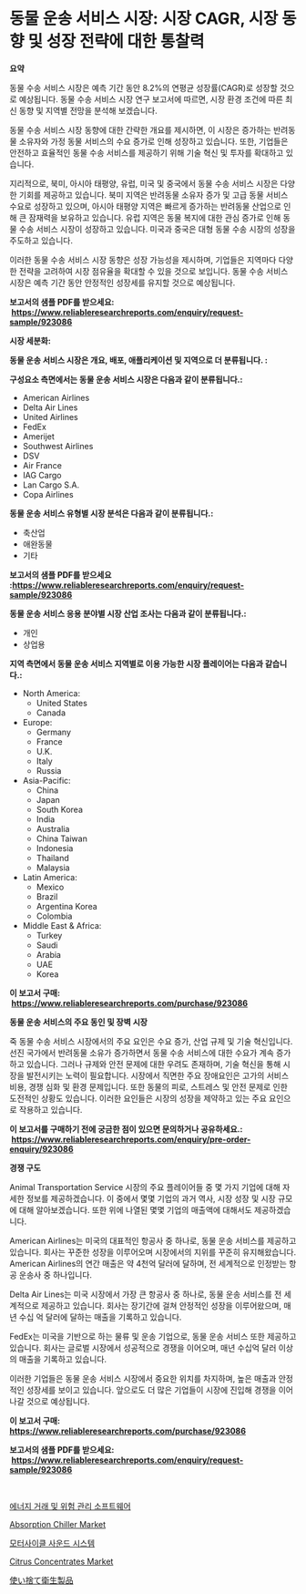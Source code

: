 <p><h1>동물 운송 서비스 시장: 시장 CAGR, 시장 동향 및 성장 전략에 대한 통찰력</h1></p><p><strong>요약</strong></p>
<p><p>동물 수송 서비스 시장은 예측 기간 동안 8.2%의 연평균 성장률(CAGR)로 성장할 것으로 예상됩니다. 동물 수송 서비스 시장 연구 보고서에 따르면, 시장 환경 조건에 따른 최신 동향 및 지역별 전망을 분석해 보겠습니다.</p><p>동물 수송 서비스 시장 동향에 대한 간략한 개요를 제시하면, 이 시장은 증가하는 반려동물 소유자와 가정 동물 서비스의 수요 증가로 인해 성장하고 있습니다. 또한, 기업들은 안전하고 효율적인 동물 수송 서비스를 제공하기 위해 기술 혁신 및 투자를 확대하고 있습니다.</p><p>지리적으로, 북미, 아시아 태평양, 유럽, 미국 및 중국에서 동물 수송 서비스 시장은 다양한 기회를 제공하고 있습니다. 북미 지역은 반려동물 소유자 증가 및 고급 동물 서비스 수요로 성장하고 있으며, 아시아 태평양 지역은 빠르게 증가하는 반려동물 산업으로 인해 큰 잠재력을 보유하고 있습니다. 유럽 지역은 동물 복지에 대한 관심 증가로 인해 동물 수송 서비스 시장이 성장하고 있습니다. 미국과 중국은 대형 동물 수송 시장의 성장을 주도하고 있습니다.</p><p>이러한 동물 수송 서비스 시장 동향은 성장 가능성을 제시하며, 기업들은 지역마다 다양한 전략을 고려하여 시장 점유율을 확대할 수 있을 것으로 보입니다. 동물 수송 서비스 시장은 예측 기간 동안 안정적인 성장세를 유지할 것으로 예상됩니다.</p></p>
<p><strong>보고서의 샘플 PDF를 받으세요: &nbsp;<a href="https://www.reliableresearchreports.com/enquiry/request-sample/923086">https://www.reliableresearchreports.com/enquiry/request-sample/923086</a></strong></p>
<p><strong>시장 세분화:</strong></p>
<p><strong> 동물 운송 서비스 시장은 개요, 배포, 애플리케이션 및 지역으로 더 분류됩니다. :</strong></p>
<p><strong>구성요소 측면에서는 동물 운송 서비스 시장은 다음과 같이 분류됩니다.:</strong></p>
<p><ul><li>American Airlines</li><li>Delta Air Lines</li><li>United Airlines</li><li>FedEx</li><li>Amerijet</li><li>Southwest Airlines</li><li>DSV</li><li>Air France</li><li>IAG Cargo</li><li>Lan Cargo S.A.</li><li>Copa Airlines</li></ul></p>
<p><strong> 동물 운송 서비스 유형별 시장 분석은 다음과 같이 분류됩니다.:</strong></p>
<p><ul><li>축산업</li><li>애완동물</li><li>기타</li></ul></p>
<p><strong>보고서의 샘플 PDF를 받으세요 :<a href="https://www.reliableresearchreports.com/enquiry/request-sample/923086">https://www.reliableresearchreports.com/enquiry/request-sample/923086</a></strong></p>
<p><strong> 동물 운송 서비스 응용 분야별 시장 산업 조사는 다음과 같이 분류됩니다.:</strong></p>
<p><ul><li>개인</li><li>상업용</li></ul></p>
<p><strong>지역 측면에서 동물 운송 서비스 지역별로 이용 가능한 시장 플레이어는 다음과 같습니다.:</strong></p>
<p><ul>
    <li>
        North America:
        <ul>
            <li>United States</li>
            <li>Canada</li>
        </ul>
    </li>
    <li>
        Europe:
        <ul>
            <li>Germany</li>
            <li>France</li>
            <li>U.K.</li>
            <li>Italy</li>
            <li>Russia</li>
        </ul>
    </li>
    <li>
        Asia-Pacific:
        <ul>
            <li>China</li>
            <li>Japan</li>
            <li>South Korea</li>
            <li>India</li>
            <li>Australia</li>
            <li>China Taiwan</li>
            <li>Indonesia</li>
            <li>Thailand</li>
            <li>Malaysia</li>
        </ul>
    </li>
    <li>
        Latin America:
        <ul>
            <li>Mexico</li>
            <li>Brazil</li>
            <li>Argentina Korea</li>
            <li>Colombia</li>
        </ul>
    </li>
    <li>
        Middle East & Africa:
        <ul>
            <li>Turkey</li>
            <li>Saudi</li>
            <li>Arabia</li>
            <li>UAE</li>
            <li>Korea</li>
        </ul>
    </li>
    </ul></p>
<p><strong>이 보고서 구매: &nbsp;<a href="https://www.reliableresearchreports.com/purchase/923086">https://www.reliableresearchreports.com/purchase/923086</a></strong></p>
<p><strong>동물 운송 서비스의 주요 동인 및 장벽 시장</strong></p>
<p><p>죽 동물 수송 서비스 시장에서의 주요 요인은 수요 증가, 산업 규제 및 기술 혁신입니다. 선진 국가에서 반려동물 소유가 증가하면서 동물 수송 서비스에 대한 수요가 계속 증가하고 있습니다. 그러나 규제와 안전 문제에 대한 우려도 존재하며, 기술 혁신을 통해 시장을 발전시키는 노력이 필요합니다. 시장에서 직면한 주요 장애요인은 고가의 서비스 비용, 경쟁 심화 및 환경 문제입니다. 또한 동물의 피로, 스트레스 및 안전 문제로 인한 도전적인 상황도 있습니다. 이러한 요인들은 시장의 성장을 제약하고 있는 주요 요인으로 작용하고 있습니다.</p></p>
<p><strong>이 보고서를 구매하기 전에 궁금한 점이 있으면 문의하거나 공유하세요.: &nbsp;<a href="https://www.reliableresearchreports.com/enquiry/pre-order-enquiry/923086">https://www.reliableresearchreports.com/enquiry/pre-order-enquiry/923086</a></strong></p>
<p><strong>경쟁 구도</strong></p>
<p><p>Animal Transportation Service 시장의 주요 플레이어들 중 몇 가지 기업에 대해 자세한 정보를 제공하겠습니다. 이 중에서 몇몇 기업의 과거 역사, 시장 성장 및 시장 규모에 대해 알아보겠습니다. 또한 위에 나열된 몇몇 기업의 매출액에 대해서도 제공하겠습니다.</p><p>American Airlines는 미국의 대표적인 항공사 중 하나로, 동물 운송 서비스를 제공하고 있습니다. 회사는 꾸준한 성장을 이루어오며 시장에서의 지위를 꾸준히 유지해왔습니다. American Airlines의 연간 매출은 약 4천억 달러에 달하며, 전 세계적으로 인정받는 항공 운송사 중 하나입니다.</p><p>Delta Air Lines는 미국 시장에서 가장 큰 항공사 중 하나로, 동물 운송 서비스를 전 세계적으로 제공하고 있습니다. 회사는 장기간에 걸쳐 안정적인 성장을 이루어왔으며, 매년 수십 억 달러에 달하는 매출을 기록하고 있습니다.</p><p>FedEx는 미국을 기반으로 하는 물류 및 운송 기업으로, 동물 운송 서비스 또한 제공하고 있습니다. 회사는 글로벌 시장에서 성공적으로 경쟁을 이어오며, 매년 수십억 달러 이상의 매출을 기록하고 있습니다.</p><p>이러한 기업들은 동물 운송 서비스 시장에서 중요한 위치를 차지하며, 높은 매출과 안정적인 성장세를 보이고 있습니다. 앞으로도 더 많은 기업들이 시장에 진입해 경쟁을 이어나갈 것으로 예상됩니다.</p></p>
<p><strong>이 보고서 구매: &nbsp; <a href="https://www.reliableresearchreports.com/purchase/923086">https://www.reliableresearchreports.com/purchase/923086</a></strong></p>
<p><strong>보고서의 샘플 PDF를 받으세요: &nbsp;<a href="https://www.reliableresearchreports.com/enquiry/request-sample/923086">https://www.reliableresearchreports.com/enquiry/request-sample/923086</a></strong><strong></strong></p>
<p>&nbsp;</p>
<p><p><a href="https://github.com/sougarounis/Market-Research-Report-List-2/blob/main/8601971182662.md">에너지 거래 및 위험 관리 소프트웨어</a></p><p><a href="https://github.com/castoriffic/Market-Research-Report-List-3/blob/main/absorption-chiller-market.md">Absorption Chiller Market</a></p><p><a href="https://github.com/laholand/Market-Research-Report-List-2/blob/main/9319737182661.md">모터사이클 사운드 시스템</a></p><p><a href="https://issuu.com/reportprime-2/docs/citrus-concentrates-market-size-2030.pptx">Citrus Concentrates Market</a></p><p><a href="https://github.com/mohamedbakry57/Market-Research-Report-List-2/blob/main/5213168182665.md">使い捨て衛生製品</a></p></p>